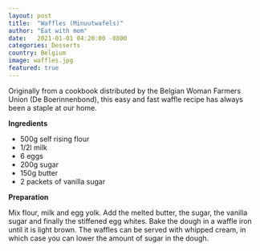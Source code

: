 ```yaml
---
layout: post
title:  "Waffles (Minuutwafels)"
author: "Eat with mom"
date:   2021-01-01 04:20:00 -0800
categories: Desserts
country: Belgium
image: waffles.jpg
featured: true
---
```


Originally from a cookbook distributed by the Belgian Woman Farmers Union (De Boerinnenbond), this easy and fast waffle recipe has always been a staple at our home.


**Ingredients**

* 500g self rising flour
* 1/2l milk
* 6 eggs
* 200g sugar
* 150g butter
* 2 packets of vanilla sugar

**Preparation**

Mix flour, milk and egg yolk. Add the melted butter, the sugar, the vanilla sugar and finally the stiffened egg whites. Bake the dough in a waffle iron until it is light brown. The waffles can be served with whipped cream, in which case you can lower the amount of sugar in the dough.
